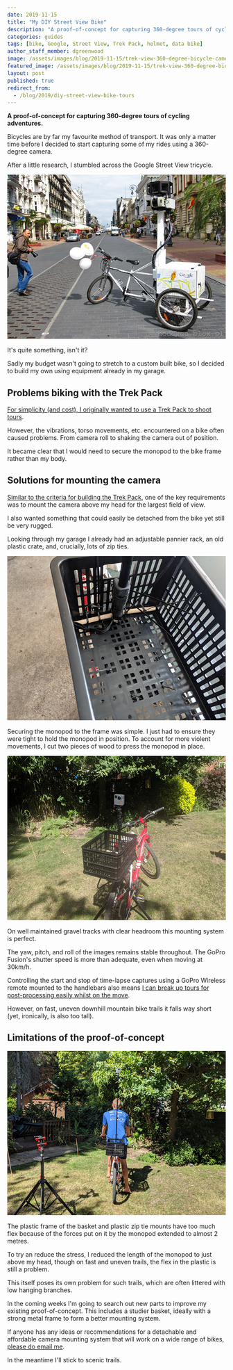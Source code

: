 ```yaml
---
date: 2019-11-15
title: "My DIY Street View Bike"
description: "A proof-of-concept for capturing 360-degree tours of cycling adventures."
categories: guides
tags: [bike, Google, Street View, Trek Pack, helmet, data bike]
author_staff_member: dgreenwood
image: /assets/images/blog/2019-11-15/trek-view-360-degree-bicycle-camera-v1-meta.jpg
featured_image: /assets/images/blog/2019-11-15/trek-view-360-degree-bicycle-camera-v1-sm.jpg
layout: post
published: true
redirect_from:
  - /blog/2019/diy-street-view-bike-tours
---
```


**A proof-of-concept for capturing 360-degree tours of cycling adventures.**

Bicycles are by far my favourite method of transport. It was only a matter time before I decided to start capturing some of my rides using a 360-degree camera.

After a little research, I stumbled across the Google Street View tricycle.

<img class="img-fluid" src="/assets/images/blog/2019-11-15/google-street-view-bicycle.jpg" alt="Google Street View bicycle" title="Google Street View bicycle" />

It's quite something, isn't it?

Sadly my budget wasn't going to stretch to a custom built bike, so I decided to build my own using equipment already in my garage.

## Problems biking with the Trek Pack 

[For simplicity (and cost), I originally wanted to use a Trek Pack to shoot tours](/blog/diy-google-street-view-part-1-how-trek-view-started/).

However, the vibrations, torso movements, etc. encountered on a bike often caused problems. From camera roll to shaking the camera out of position.

It became clear that I would need to secure the monopod to the bike frame rather than my body.

## Solutions for mounting the camera

[Similar to the criteria for building the Trek Pack](/blog/diy-google-street-view-part-2-my-street-view-kit), one of the key requirements was to mount the camera above my head for the largest field of view.

I also wanted something that could easily be detached from the bike yet still be very rugged.

Looking through my garage I already had an adjustable pannier rack, an old plastic crate, and, crucially, lots of zip ties.

<img class="img-fluid" src="/assets/images/blog/2019-11-15/trek-view-bike-v1-basket-monopod.jpg" alt="Trek View bike monopod v1 mount" title="Trek View bike monopod v1 mount" />

Securing the monopod to the frame was simple. I just had to ensure they were tight to hold the monopod in position. To account for more violent movements, I cut two pieces of wood to press the monopod in place.

<img class="img-fluid" src="/assets/images/blog/2019-11-15/trek-view-bike-v1-monopod-compressed.jpg" alt="Trek View bike monopod v1 compressed" title="Trek View bike monopod v1 compressed" />

On well maintained gravel tracks with clear headroom this mounting system is perfect.

The yaw, pitch, and roll of the images remains stable throughout. The GoPro Fusion's shutter speed is more than adequate, even when moving at 30km/h.

Controlling the start and stop of time-lapse captures using a GoPro Wireless remote mounted to the handlebars also means [I can break up tours for post-processing easily whilst on the move](/blog/diy-google-street-view-part-4-processing-photos/).

However, on fast, uneven downhill mountain bike trails it falls way short (yet, ironically, is also too tall).

## Limitations of the proof-of-concept

<img class="img-fluid" src="/assets/images/blog/2019-11-15/trek-view-360-degree-bicycle-camera-v1-sm.jpg" alt="Trek View Bike Camera" title="Trek View Bike Camera" />

The plastic frame of the basket and plastic zip tie mounts have too much flex because of the forces put on it by the monopod extended to almost 2 metres.

To try an reduce the stress, I reduced the length of the monopod to just above my head, though on fast and uneven trails, the flex in the plastic is still a problem.

This itself poses its own problem for such trails, which are often littered with low hanging branches.

In the coming weeks I'm going to search out new parts to improve my existing proof-of-concept. This includes a studier basket, ideally with a strong metal frame to form a better mounting system.

If anyone has any ideas or recommendations for a detachable and affordable camera mounting system that will work on a wide range of bikes, [please do email me](/contact).

In the meantime I'll stick to scenic trails.